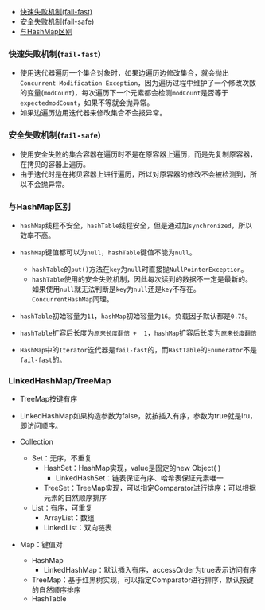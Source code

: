 * [快速失败机制(fail\-fast)](#%E5%BF%AB%E9%80%9F%E5%A4%B1%E8%B4%A5%E6%9C%BA%E5%88%B6fail-fast)
* [安全失败机制(fail\-safe)](#%E5%AE%89%E5%85%A8%E5%A4%B1%E8%B4%A5%E6%9C%BA%E5%88%B6fail-safe)
* [与HashMap区别](#%E4%B8%8Ehashmap%E5%8C%BA%E5%88%AB)

### 快速失败机制(`fail-fast`)

- 使用迭代器遍历一个集合对象时，如果边遍历边修改集合，就会抛出`Concurrent Modification Exception`，因为遍历过程中维护了一个修改次数的变量(`modCount`)，每次遍历下一个元素都会检测`modCount`是否等于`expectedmodCount`，如果不等就会抛异常。
- 如果边遍历边用迭代器来修改集合不会报异常。

### 安全失败机制(`fail-safe`)

- 使用安全失败的集合容器在遍历时不是在原容器上遍历，而是先复制原容器，在拷贝的容器上遍历。
- 由于迭代时是在拷贝容器上进行遍历，所以对原容器的修改不会被检测到，所以不会抛异常。

### 与HashMap区别

- `hashMap`线程不安全，`hashTable`线程安全，但是通过加`synchronized`，所以效率不高。
- `hashMap`键值都可以为`null`，`hashTable`键值不能为`null`。

  - `hashTable`的`put()`方法在`key`为`null`时直接抛`NullPointerException`。
  - `hashTable`使用的安全失败机制，因此每次读到的数据不一定是最新的。如果使用`null`就无法判断是`key`为`null`还是`key`不存在。`ConcurrentHashMap`同理。
- `hashTable`初始容量为`11`，`hashMap`初始容量为`16`。负载因子默认都是`0.75`。
- `hashTable`扩容后长度为`原来长度翻倍 +  1`，`hashMap`扩容后长度为`原来长度翻倍 `
- `HashMap`中的`Iterator`迭代器是`fail-fast`的，而`HastTable`的`Enumerator`不是`fail-fast`的。

### LinkedHashMap/TreeMap

- TreeMap按键有序
- LinkedHashMap如果构造参数为false，就按插入有序，参数为true就是lru，即访问顺序。



- Collection
  - Set：无序，不重复
    - HashSet：HashMap实现，value是固定的new Object( )
      - LinkedHashSet：链表保证有序、哈希表保证元素唯一
    - TreeSet：TreeMap实现，可以指定Comparator进行排序；可以根据元素的自然顺序排序
  - List：有序，可重复
    - ArrayList：数组
    - LinkedList：双向链表
- Map：键值对
  - HashMap
    - LinkedHashMap：默认插入有序，accessOrder为true表示访问有序
  - TreeMap：基于红黑树实现，可以指定Comparator进行排序，默认按键的自然顺序排序
  - HashTable
